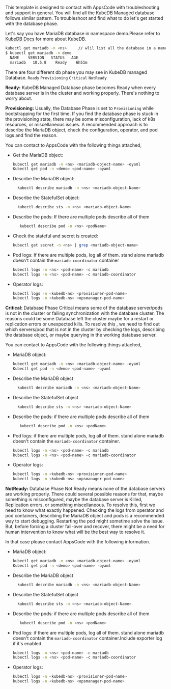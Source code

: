 This template is designed to contact with AppsCode with troubleshooting and support in general. You will find all the KubeDB Managed database follows similar pattern. To troubleshoot and find what to do let's get started with the database phase.

Let's say you have MariaDB database in namespace demo.Please refer to [KubeDB Docs](https://kubedb.com/docs/latest/guides/mariadb/) for more about KubeDB.
```bash
kubectl get mariadb -n <ns>     // wlil list all the database in a namesapce  
$ kubectl get mariadb -n demo
  NAME    VERSION   STATUS   AGE
  mariadb   10.5.8    Ready    6h51m
```
There are four different db phase you may see in KubeDB managed Database.
``Ready`` ``Provisioning`` ``Critical`` ``NotReady``

**Ready:** KubeDB Managed Database phase becomes Ready when every database server is in the cluster and working properly. There's nothing to worry about.

**Provisioning:** Usually, the Database Phase is set to `Provisioning` while bootstrapping for the first time. If you find the database phase is stuck in the provisioning state,
there may be some misconfiguration, lack of k8s resources, or miscellaneous issues.
A recommended approach is to describe the MariaDB object, check the configuration, operator, and pod logs and find the reason.

You can contact to AppsCode with the following things attached,
- Get the MariaDB object:
    ```bash
    kubectl get mariadb -n <ns> <mariadb-object-name> -oyaml
    Kubectl get pod -n <demo> <pod-name> -oyaml 
    ```
- Describe the MariaDB object:
    ```bash
      kubectl describe mariadb -n <ns> <mariadb-object-Name> 
    ```
- Describe the StatefulSet object:
    ```bash
      kubectl describe sts -n <ns> <mariadb-object-Name>
    ```
- Describe the pods: If there are multiple pods describe all of them
    ```bash
       kubectl describe pod -n <ns> <podName> 
    ```
- Check the stateful and secret is created:
    ```bash
    kubectl get secret -n <ns> | grep <mariadb-object-name>
    ```
- Pod logs: If there are multiple pods, log all of them. stand alone mariadb doesn't contain the `mariadb-coordinator` container
    ```bash
    kubectl logs -n <ns> <pod-name> -c mariadb
    kubectl logs -n <ns> <pod-name> -c mariadb-coordinator  
    ```
- Operator logs:
    ```bash
    kubectl logs -n <kubedb-ns> <provisioner-pod-name>
    kubectl logs -n <kubedb-ns> <opsmanager-pod-name>
    ```

**Critical:** Database Phase Critical means some of the database server/pods is not in the cluster or failing synchronization with the database cluster.
The reasons could be some Database left the cluster maybe for a restart or replication errors or unexpected kills.
To resolve this , we need to  find out which servers/pod that is not in the cluster by checking the logs, describing the database object, or maybe querying in the working database server.

You can contact to AppsCode with the following things attached,

- MariaDB object:
    ```bash
    kubectl get mariadb -n <ns> <mariadb-object-name> -oyaml
    Kubectl get pod -n <demo> <pod-name> -oyaml 
    ```
- Describe the MariaDB object
    ```bash
      kubectl describe mariadb -n <ns> <mariadb-object-Name> 
    ```
- Describe the StatefulSet object
    ```bash
      kubectl describe sts -n <ns> <mariadb-object-Name>
    ```
- Describe the pods: if there are multiple pods describe all of them
    ```bash
       kubectl describe pod -n <ns> <podName> 
    ```
- Pod logs:  if there are multiple pods, log all of them. stand alone mariadb doesn't contain the `mariadb-coordinator` container.
    ```bash
    kubectl logs -n <ns> <pod-name> -c mariadb
    kubectl logs -n <ns> <pod-name> -c mariadb-coordinator  
    ```
- Operator logs:
    ```bash
    kubectl logs -n <kubedb-ns> <provisioner-pod-name>
    kubectl logs -n <kubedb-ns> <opsmanager-pod-name>
    ```

**NotReady:** Database Phase Not Ready means none of the database servers are working properly. There could several possible reasons for that, maybe something is misconfigured,
maybe the database server is Killed, Replication errors, or something miscellaneous.
To resolve this, first we need to know what exactly happened. Checking the logs from operator and pod containers, describing the MariaDB object and pods is a recommended way to start debugging. Restarting the pod might sometime solve the issue. But, before forcing a cluster fail-over and recover,
there might be a need for human intervention to know what will be the best way to resolve it.

In that case please contact AppsCode with the following information.

- MariaDB object:
    ```bash
    kubectl get mariadb -n <ns> <mariadb-object-name> -oyaml
    Kubectl get pod -n <demo> <pod-name> -oyaml 
    ```
- Describe the MariaDB object
    ```bash
      kubectl describe mariadb -n <ns> <mariadb-object-Name> 
    ```
- Describe the StatefulSet object
    ```bash
      kubectl describe sts -n <ns> <mariadb-object-Name>
    ```
- Describe the pods: if there are multiple pods describe all of them
    ```bash
       kubectl describe pod -n <ns> <podName> 
    ```
- Pod logs:  if there are multiple pods, log all of them. stand alone mariadb doesn't contain the `mariadb-coordinator` container.Include exporter log if it's enabled
    ```bash
    kubectl logs -n <ns> <pod-name> -c mariadb
    kubectl logs -n <ns> <pod-name> -c mariadb-coordinator
    ```
- Operator logs:
    ```bash
    kubectl logs -n <kubedb-ns> <provisioner-pod-name>
    kubectl logs -n <kubedb-ns> <opsmanager-pod-name>
    ```